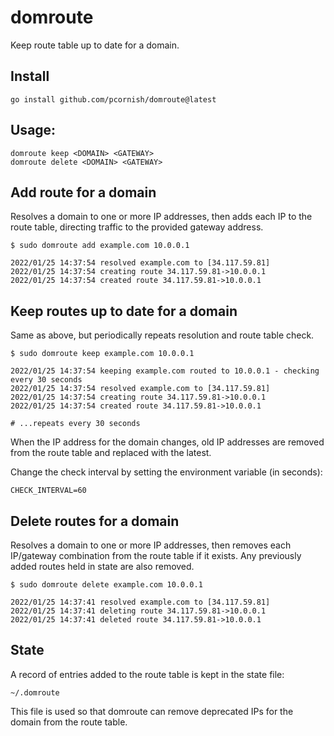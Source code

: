 # domroute

Keep route table up to date for a domain.

## Install

    go install github.com/pcornish/domroute@latest

## Usage:

```
domroute keep <DOMAIN> <GATEWAY>
domroute delete <DOMAIN> <GATEWAY>
```

## Add route for a domain

Resolves a domain to one or more IP addresses, then adds each IP to the route table, directing traffic to the provided gateway address.

```
$ sudo domroute add example.com 10.0.0.1

2022/01/25 14:37:54 resolved example.com to [34.117.59.81]
2022/01/25 14:37:54 creating route 34.117.59.81->10.0.0.1
2022/01/25 14:37:54 created route 34.117.59.81->10.0.0.1
```

## Keep routes up to date for a domain

Same as above, but periodically repeats resolution and route table check.
```
$ sudo domroute keep example.com 10.0.0.1

2022/01/25 14:37:54 keeping example.com routed to 10.0.0.1 - checking every 30 seconds
2022/01/25 14:37:54 resolved example.com to [34.117.59.81]
2022/01/25 14:37:54 creating route 34.117.59.81->10.0.0.1
2022/01/25 14:37:54 created route 34.117.59.81->10.0.0.1

# ...repeats every 30 seconds
```

When the IP address for the domain changes, old IP addresses are removed from the route table and replaced with the latest.

Change the check interval by setting the environment variable (in seconds):

    CHECK_INTERVAL=60

## Delete routes for a domain

Resolves a domain to one or more IP addresses, then removes each IP/gateway combination from the route table if it exists. Any previously added routes held in state are also removed.

```
$ sudo domroute delete example.com 10.0.0.1

2022/01/25 14:37:41 resolved example.com to [34.117.59.81]
2022/01/25 14:37:41 deleting route 34.117.59.81->10.0.0.1
2022/01/25 14:37:41 deleted route 34.117.59.81->10.0.0.1
```

## State

A record of entries added to the route table is kept in the state file:

    ~/.domroute

This file is used so that domroute can remove deprecated IPs for the domain from the route table.

